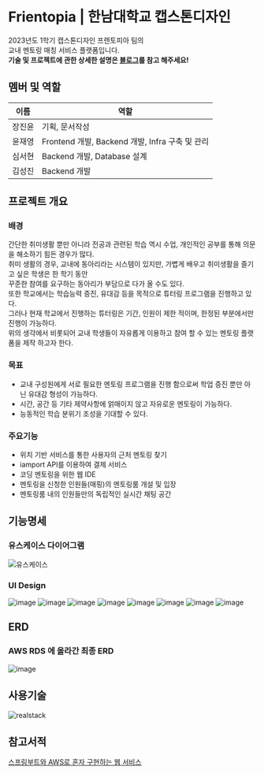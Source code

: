 # Frientopia | 한남대학교 캡스톤디자인
2023년도 1학기 캡스톤디자인 프렌토피아 팀의<br/>
교내 멘토링 매칭 서비스 플랫폼입니다. <br/>
**기술 및 프로젝트에 관한 상세한 설명은 [블로그](https://velog.io/@ygy0102/Spring-Boot-%EC%B2%AB%EB%B2%88%EC%A7%B8-%ED%94%84%EB%A1%9C%EC%A0%9D%ED%8A%B8-%EC%99%84%EC%84%B1%EA%B3%BC-%ED%9A%8C%EA%B3%A0)를 참고 해주세요!**
## 멤버 및 역할
|이름|역할|
|------|---|
|장진윤|기획, 문서작성|
|윤재영|Frontend 개발, Backend 개발, Infra 구축 및 관리|
|심서현|Backend 개발, Database 설계|
|김성진|Backend 개발|

## 프로젝트 개요
### 배경
간단한 취미생활 뿐만 아니라 전공과 관련된 학습 역시 수업, 개인적인 공부를 통해 의문을 해소하기 힘든 경우가 많다.    
취미 생활의 경우, 교내에 동아리라는 시스템이 있지만, 가볍게 배우고 취미생활을 즐기고 싶은 학생은 한 학기 동안    
꾸준한 참여를 요구하는 동아리가 부담으로 다가 올 수도 있다.    
또한 학교에서는 학습능력 증진, 유대감 등을 목적으로 튜터링 프로그램을 진행하고 있다.   
그러나 현재 학교에서 진행하는 튜터링은 기간, 인원이 제한 적이며, 한정된 부분에서만 진행이 가능하다.   
위의 생각에서 비롯되어 교내 학생들이 자유롭게 이용하고 참여 할 수 있는 멘토링 플랫폼을 제작 하고자 한다.

### 목표
- 교내 구성원에게 서로 필요한 멘토링 프로그램을 진행 함으로써 학업 증진 뿐만 아닌 유대감 형성이 가능하다.
- 시간, 공간 등 기타 제약사항에 얽매이지 않고 자유로운 멘토링이 가능하다.
- 능동적인 학습 분위기 조성을 기대할 수 있다.

### 주요기능
- 위치 기반 서비스를 통한 사용자의 근처 멘토링 찾기
- iamport API를 이용하여 결제 서비스
- 코딩 멘토링을 위한 웹 IDE
- 멘토링을 신청한 인원들(매핑)의 멘토링룸 개설 및 입장
- 멘토링룸 내의 인원들만의 독립적인 실시간 채팅 공간

## 기능명세
### 유스케이스 다이어그램
![유스케이스](https://github.com/Jae-Young98/Frientopia-server/assets/86467141/caca562a-bc64-4bb1-b422-afa05898b69a)

### UI Design
![image](https://github.com/Jae-Young98/Frientopia-server/assets/86467141/9346a802-3b9e-4b53-8574-7d6983a8fd52)
![image](https://github.com/Jae-Young98/Frientopia-server/assets/86467141/f06a92c0-f9fb-4517-85dc-1dd1fdd3a95e)
![image](https://github.com/Jae-Young98/Frientopia-server/assets/86467141/1cabaf43-3fbc-4543-83e3-c075b0442f6b) 
![image](https://github.com/Jae-Young98/Frientopia-server/assets/86467141/1ddeab24-5637-4f76-b82e-fd847df2e8ee)
![image](https://github.com/Jae-Young98/Frientopia-server/assets/86467141/4dcbf697-cf87-4ddf-b366-721515021130)
![image](https://github.com/Jae-Young98/Frientopia-server/assets/86467141/98d6639d-056f-4e82-ad0d-163df5c51a29)
![image](https://github.com/Jae-Young98/Frientopia-server/assets/86467141/28051d9b-b1c3-4746-9f4c-f3135caeb580)
![image](https://github.com/Jae-Young98/Frientopia-server/assets/86467141/c620aaf5-bd4c-474c-a798-9b86e3bbdb30)

## ERD
### AWS RDS 에 올라간 최종 ERD
![image](https://github.com/Jae-Young98/Frientopia-server/assets/86467141/da195a36-8666-48ea-835b-fc846155532c)

## 사용기술
![realstack](https://github.com/Jae-Young98/Frientopia-server/assets/86467141/fc5c0229-b66c-40c5-b76f-be9b637c1102)


## 참고서적
[스프링부트와 AWS로 혼자 구현하는 웹 서비스](https://product.kyobobook.co.kr/detail/S000001019679)
